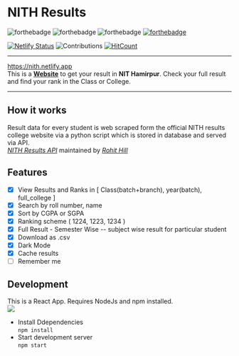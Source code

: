 # NITH Results

![forthebadge](https://forthebadge.com/images/badges/powered-by-electricity.svg)
![forthebadge](https://forthebadge.com/images/badges/built-with-love.svg)
![forthebadge](https://forthebadge.com/images/badges/made-with-javascript.svg)
[![forthebadge](https://forthebadge.com/images/badges/check-it-out.svg)](https://nith.netlify.app)

[![Netlify Status](https://api.netlify.com/api/v1/badges/57fa7728-1628-4739-9549-f9faa7a86c82/deploy-status)](https://app.netlify.com/sites/nith/deploys)
![Contributions](https://img.shields.io/badge/Contributions-Welcome-green.svg)
[![HitCount](http://hits.dwyl.io/RohitKaushal7/nith-results.svg)](http://hits.dwyl.io/RohitKaushal7/nith-results)

---

https://nith.netlify.app  
This is a [**Website**](https://nith.netlify.app/) to get your result in **NIT Hamirpur**. Check your full result and find your rank in the Class or College.

---

## How it works

Result data for every student is web scraped form the official NITH results college website via a python script which is stored in database and served via API.  
_[NITH Results API](https://github.com/rohithill/nithp)_ maintained by _[Rohit Hill](https://github.com/rohithill)_

## Features

- [x] View Results and Ranks in [ Class(batch+branch), year(batch), full_college ]
- [x] Search by roll number, name
- [x] Sort by CGPA or SGPA
- [x] Ranking scheme ( 1224, 1223, 1234 )
- [x] Full Result - Semester Wise -- subject wise result for particular student
- [x] Download as .csv
- [x] Dark Mode
- [x] Cache results
- [ ] Remember me

## Development

This is a React App. Requires NodeJs and npm installed.  
![](https://img.shields.io/badge/React-20232A?style=for-the-badge&logo=react&logoColor=61DAFB)

- Install Ddependencies  
  `npm install`
- Start development server  
  `npm start`
